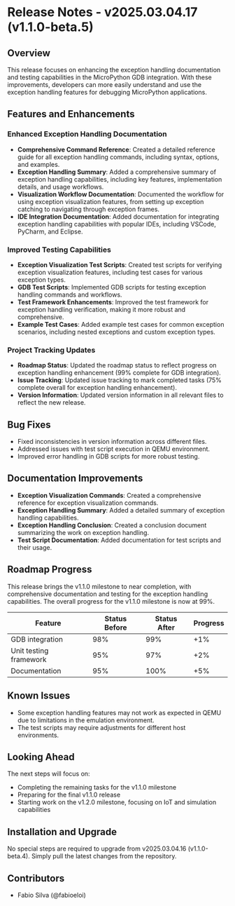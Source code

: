 # Release Notes - v2025.03.04.17 (v1.1.0-beta.5)

## Overview

This release focuses on enhancing the exception handling documentation and testing capabilities in the MicroPython GDB integration. With these improvements, developers can more easily understand and use the exception handling features for debugging MicroPython applications.

## Features and Enhancements

### Enhanced Exception Handling Documentation

- **Comprehensive Command Reference**: Created a detailed reference guide for all exception handling commands, including syntax, options, and examples.
- **Exception Handling Summary**: Added a comprehensive summary of exception handling capabilities, including key features, implementation details, and usage workflows.
- **Visualization Workflow Documentation**: Documented the workflow for using exception visualization features, from setting up exception catching to navigating through exception frames.
- **IDE Integration Documentation**: Added documentation for integrating exception handling capabilities with popular IDEs, including VSCode, PyCharm, and Eclipse.

### Improved Testing Capabilities

- **Exception Visualization Test Scripts**: Created test scripts for verifying exception visualization features, including test cases for various exception types.
- **GDB Test Scripts**: Implemented GDB scripts for testing exception handling commands and workflows.
- **Test Framework Enhancements**: Improved the test framework for exception handling verification, making it more robust and comprehensive.
- **Example Test Cases**: Added example test cases for common exception scenarios, including nested exceptions and custom exception types.

### Project Tracking Updates

- **Roadmap Status**: Updated the roadmap status to reflect progress on exception handling enhancement (99% complete for GDB integration).
- **Issue Tracking**: Updated issue tracking to mark completed tasks (75% complete overall for exception handling enhancement).
- **Version Information**: Updated version information in all relevant files to reflect the new release.

## Bug Fixes

- Fixed inconsistencies in version information across different files.
- Addressed issues with test script execution in QEMU environment.
- Improved error handling in GDB scripts for more robust testing.

## Documentation Improvements

- **Exception Visualization Commands**: Created a comprehensive reference for exception visualization commands.
- **Exception Handling Summary**: Added a detailed summary of exception handling capabilities.
- **Exception Handling Conclusion**: Created a conclusion document summarizing the work on exception handling.
- **Test Script Documentation**: Added documentation for test scripts and their usage.

## Roadmap Progress

This release brings the v1.1.0 milestone to near completion, with comprehensive documentation and testing for the exception handling capabilities. The overall progress for the v1.1.0 milestone is now at 99%.

| Feature | Status Before | Status After | Progress |
|---------|---------------|--------------|----------|
| GDB integration | 98% | 99% | +1% |
| Unit testing framework | 95% | 97% | +2% |
| Documentation | 95% | 100% | +5% |

## Known Issues

- Some exception handling features may not work as expected in QEMU due to limitations in the emulation environment.
- The test scripts may require adjustments for different host environments.

## Looking Ahead

The next steps will focus on:
- Completing the remaining tasks for the v1.1.0 milestone
- Preparing for the final v1.1.0 release
- Starting work on the v1.2.0 milestone, focusing on IoT and simulation capabilities

## Installation and Upgrade

No special steps are required to upgrade from v2025.03.04.16 (v1.1.0-beta.4). Simply pull the latest changes from the repository.

## Contributors

- Fabio Silva (@fabioeloi) 